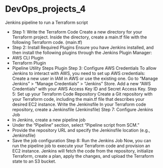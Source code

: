 # DevOps_projects_4
Jenkins pipeline to run a Terraform script
- Step 1:
Write the Terraform Code Create a new directory for your Terraform project. Inside the directory, create a main.tf file with the following Terraform code. (main.tf)
 - Step 2:
Install Required Plugins Ensure you have Jenkins installed, and then install the following plugins through the Jenkins Plugin Manager:
- AWS CLI Plugin
- Terraform Plugin
- Pipeline Utility Steps Plugin
Step 3:
Configure AWS Credentials To allow Jenkins to interact with AWS, you need to set up AWS credentials:
Create a new user in IAM in AWS or use the existing one.
Go to “Manage Jenkins” > “Manage Credentials” > “Jenkins” Store.
Add a new “AWS Credentials” with your AWS Access Key ID and Secret Access Key.
Step 5:
Set up your Terraform Code Repository Create a Git repository with your Terraform code, including the main.tf file that describes your desired EC2 instance.
Write the Jenkinsfile In your Terraform code repository, create a Jenkinsfile (Jenkinsfile)
Step 7:
Configure Jenkins Job
- In Jenkins, create a new pipeline job
- Under the “Pipeline” section, select “Pipeline script from SCM.”
- Provide the repository URL and specify the Jenkinsfile location (e.g., Jenkinsfile)
- Save the job configuration
Step 8:
Run the Jenkins Job Now, you can run the pipeline job to execute your Terraform code and provision an EC2 instance. Jenkins will fetch the code from the repository, initialize Terraform, create a plan, apply the changes, and upload the Terraform state to an S3 bucket.
